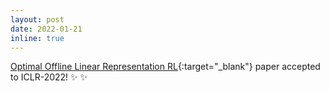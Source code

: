 ```yaml
---
layout: post
date: 2022-01-21 
inline: true
---
```


[Optimal Offline Linear Representation RL](https://openreview.net/pdf?id=KLaDXLAzzFT){:target="\_blank"} paper accepted to ICLR-2022! :sparkles: :sparkles:
